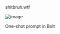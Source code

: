 shitbruh.wtf

![image](https://github.com/user-attachments/assets/ebcf9fda-0a42-4a4f-84ee-df946796bfd6)

One-shot prompt in Bolt 
